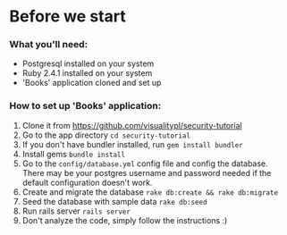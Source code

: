 # Before we start

### What you'll need:

- Postgresql installed on your system
- Ruby 2.4.1 installed on your system
- 'Books' application cloned and set up


### How to set up 'Books' application:

1. Clone it from https://github.com/visualitypl/security-tutorial
2. Go to the app directory `cd security-tutorial`
3. If you don't have bundler installed, run `gem install bundler`
4. Install gems `bundle install`
5. Go to the `config/database.yml` config file and config the database. There may be your postgres username and password needed if the default configuration doesn't work.
6. Create and migrate the database `rake db:create && rake db:migrate`
7. Seed the database with sample data `rake db:seed`
8. Run rails server `rails server`
9. Don't analyze the code, simply follow the instructions :)
